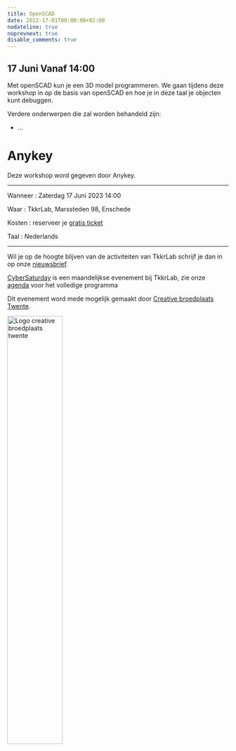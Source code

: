 ```yaml
---
title: OpenSCAD
date: 2022-17-01T00:00:00+02:00
nodateline: true
noprevnext: true
disable_comments: true
---
```


## 17 Juni Vanaf 14:00 ##


<!-- <div style="margin: 0 15% 5%;">
<img src="/images/fabcreator_fabcore.png" width="450px"  alt="Fabcreator fabcore">
</div> -->

Met openSCAD kun je een 3D model programmeren. We gaan tijdens deze workshop in op de basis van openSCAD en hoe je in deze taal je objecten kunt debuggen.

Verdere onderwerpen die zal worden behandeld zijn:

 * ...
 
# Anykey
Deze workshop word gegeven door Anykey. 


<hr>

Wanneer : Zaterdag 17 Juni 2023 14:00

Waar : TkkrLab, Marssteden 98, Enschede

Kosten : reserveer je [gratis ticket](https://tickets.tkkrlab.space/TkkrLab/)

Taal : Nederlands

<hr>

Wil je op de hoogte blijven van de activiteiten van TkkrLab schrijf je dan in op onze [nieuwsbrief](http://eepurl.com/gLxrLD).


[CyberSaturday](/cybersaturdays/cybersaturday/) is een maandelijkse evenement bij TkkrLab, zie onze [agenda](/agenda/) voor het volledige programma

Dit evenement word mede mogelijk gemaakt door [Creative broedplaats Twente](http://www.creatievebroedplaatsentwente.nl/).

<img width=50% src="/images/Logo-Creatieve-Broedplaatsen-Twente.jpg"  alt="Logo creative broedplaats twente">


